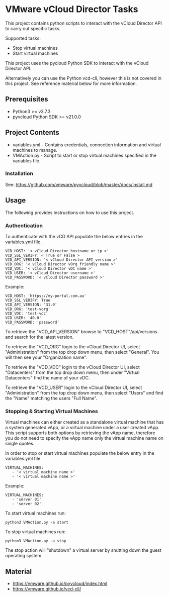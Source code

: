 # VMware vCloud Director Tasks

This project contains python scripts to interact with the vCloud Director API to carry out specific tasks.

Supported tasks:

  - Stop virtual machines
  - Start virtual machines

This project uses the pycloud Python SDK to interact with the vCloud Director API.

Alternatively you can use the Python vcd-cli, however this is not covered in this project. See reference material below for more information.

## Prerequisites

* Python3 >= v3.7.3
* pyvcloud Python SDK >= v21.0.0

## Project Contents

* variables.yml - Contains credentials, connection information and virtual machines to manage.
* VMAction.py - Script to start or stop virtual machines specified in the variables file.

### Installation

See: https://github.com/vmware/pyvcloud/blob/master/docs/install.md

## Usage

The following provides instructions on how to use this project.

### Authentication

To authenticate with the vCD API populate the below entries in the variables.yml file.

  ```
  VCD_HOST: '< vCloud Director hostname or ip >'
  VCD_SSL_VERIFY: < True or False >
  VCD_API_VERSION: '< vCloud Director API version >'
  VCD_ORG: '< vCloud Director vOrg friendly name >'
  VCD_VDC: '< vCloud Director vDC name >'
  VCD_USER: '< vCloud Director username >'
  VCD_PASSWORD: '< vCloud Director password >'
  ```
Example:

  ```
  VCD_HOST: 'https://my-portal.com.au'
  VCD_SSL_VERIFY: True
  VCD_API_VERSION: '31.0'
  VCD_ORG: 'test-vorg'
  VCD_VDC: 'test-vdc'
  VCD_USER: '40.0'
  VCD_PASSWORD: 'password'
  ```  

To retrieve the "VCD_API_VERSION" browse to "VCD_HOST"/api/versions and search for the latest version.

To retrieve the "VCD_ORG" login to the vCloud Director UI, select "Administration" from the top drop down menu, then select "General". You will then see your "Organization name".

To retrieve the "VCD_VDC" login to the vCloud Director UI, select "Datacenters" from the top drop down menu, then under "Virtual Datacenters" find the name of your vDC.

To retrieve the "VCD_USER" login to the vCloud Director UI, select "Administration" from the top drop down menu, then select "Users" and find the "Name" matching the users "Full Name".

### Stopping & Starting Virtual Machines

Virtual machines can either created as a standalone virtual machine that has a system generated vApp, or a virtual machine under a user created vApp. This script supports both options by retrieving the vApp name, therefore you do not need to specify the vApp name only the virtual machine name on single quotes.

In order to stop or start virtual machines populate the below entry in the variables.yml file.

  ```
  VIRTUAL_MACHINES:
     - '< virtual machine name >'
     - '< virtual machine name >'
  ```
Example:

  ```
  VIRTUAL_MACHINES:
     - 'server 01'
     - 'server 02'
  ```

To start virtual machines run:

  ```
  python3 VMAction.py -a start
  ```

To stop virtual machines run:

  ```
  python3 VMAction.py -a stop
  ```

The stop action will "shutdown" a virtual server by shutting down the guest operating system.  

## Material

* https://vmware.github.io/pyvcloud/index.html
* https://vmware.github.io/vcd-cli/
